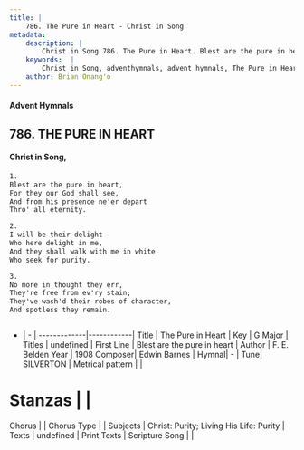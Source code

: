 ```yaml
---
title: |
    786. The Pure in Heart - Christ in Song
metadata:
    description: |
        Christ in Song 786. The Pure in Heart. Blest are the pure in heart, For they our God shall see, And from his presence ne'er depart Thro' all eternity.
    keywords:  |
        Christ in Song, adventhymnals, advent hymnals, The Pure in Heart, Blest are the pure in heart. 
    author: Brian Onang'o
---
```


#### Advent Hymnals
## 786. THE PURE IN HEART
####  Christ in Song,

```txt
1.
Blest are the pure in heart,
For they our God shall see,
And from his presence ne'er depart
Thro' all eternity.

2.
I will be their delight
Who here delight in me,
And they shall walk with me in white
Who seek for purity.

3.
No more in thought they err,
They're free from ev'ry stain;
They've wash'd their robes of character,
And spotless they remain.



```

- |   -  |
-------------|------------|
Title | The Pure in Heart |
Key | G Major |
Titles | undefined |
First Line | Blest are the pure in heart |
Author | F. E. Belden
Year | 1908
Composer| Edwin Barnes |
Hymnal|  - |
Tune| SILVERTON |
Metrical pattern | |
# Stanzas |  |
Chorus |  |
Chorus Type |  |
Subjects | Christ: Purity; Living His Life: Purity |
Texts | undefined |
Print Texts | 
Scripture Song |  |
    
